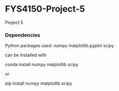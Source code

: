 # FYS4150-Project-5
Project 5

### Dependencies

Python packages used: numpy matplotlib.pyplot scipy

can be installed with

conda install numpy matplotlib scipy

or

pip install numpy matplotlib scipy
